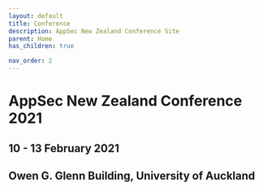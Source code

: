 ```yaml
---
layout: default
title: Conference
description: AppSec New Zealand Conference Site
parent: Home 
has_children: true

nav_order: 2
---
```


# AppSec New Zealand Conference 2021

## 10 - 13 February 2021

## Owen G. Glenn Building, University of Auckland

